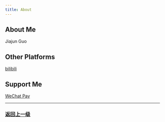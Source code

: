 ```yaml
---
title: About
---
```


## About Me

Jiajun Guo

## Other Platforms

<a href = "https://space.bilibili.com/224709387/" target = "_blank">bilibili</a>

## Support Me

<a href = "https://github.com/guojj33/blogs/blob/gh-pages/images/WeChatPay.JPG?raw=true" target = "_blank">WeChat Pay</a>

---

### [返回上一级](index.md)